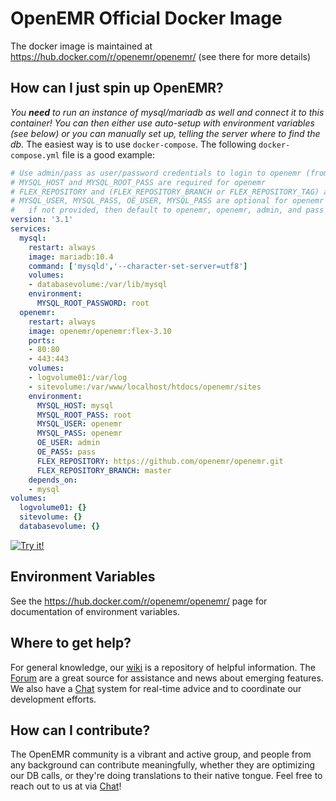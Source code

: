 # OpenEMR Official Docker Image

The docker image is maintained at https://hub.docker.com/r/openemr/openemr/
(see there for more details)

## How can I just spin up OpenEMR?

*You **need** to run an instance of mysql/mariadb as well and connect it to this container! You can then either use auto-setup with environment variables (see below) or you can manually set up, telling the server where to find the db.* The easiest way is to use `docker-compose`. The following `docker-compose.yml` file is a good example:
```yaml
# Use admin/pass as user/password credentials to login to openemr (from OE_USER and OE_PASS below)
# MYSQL_HOST and MYSQL_ROOT_PASS are required for openemr
# FLEX_REPOSITORY and (FLEX_REPOSITORY_BRANCH or FLEX_REPOSITORY_TAG) are required for flex openemr
# MYSQL_USER, MYSQL_PASS, OE_USER, MYSQL_PASS are optional for openemr and
#   if not provided, then default to openemr, openemr, admin, and pass respectively.
version: '3.1'
services:
  mysql:
    restart: always
    image: mariadb:10.4
    command: ['mysqld','--character-set-server=utf8']
    volumes:
    - databasevolume:/var/lib/mysql
    environment:
      MYSQL_ROOT_PASSWORD: root
  openemr:
    restart: always
    image: openemr/openemr:flex-3.10
    ports:
    - 80:80
    - 443:443
    volumes:
    - logvolume01:/var/log
    - sitevolume:/var/www/localhost/htdocs/openemr/sites
    environment:
      MYSQL_HOST: mysql
      MYSQL_ROOT_PASS: root
      MYSQL_USER: openemr
      MYSQL_PASS: openemr
      OE_USER: admin
      OE_PASS: pass
      FLEX_REPOSITORY: https://github.com/openemr/openemr.git
      FLEX_REPOSITORY_BRANCH: master
    depends_on:
    - mysql
volumes:
  logvolume01: {}
  sitevolume: {}
  databasevolume: {}
```
[![Try it!](https://github.com/play-with-docker/stacks/raw/cff22438cb4195ace27f9b15784bbb497047afa7/assets/images/button.png)](http://play-with-docker.com/?stack=https://gist.githubusercontent.com/bradymiller/a36b99bcd6e8ab5a800a908745ec4f62/raw/017d9ceaa3f1336519d65d9e6c528a5ea9870619/openemr-flex-310-docker-example-docker-compose.yml)

## Environment Variables

See the https://hub.docker.com/r/openemr/openemr/ page for documentation of environment variables.

## Where to get help?

For general knowledge, our [wiki](https://www.open-emr.org/wiki) is a repository of helpful information. The [Forum](https://community.open-emr.org/) are a great source for assistance and news about emerging features. We also have a [Chat](https://www.open-emr.org/chat/) system for real-time advice and to coordinate our development efforts.

## How can I contribute?

The OpenEMR community is a vibrant and active group, and people from any background can contribute meaningfully, whether they are optimizing our DB calls, or they're doing translations to their native tongue. Feel free to reach out to us at via [Chat](https://www.open-emr.org/chat/)!
